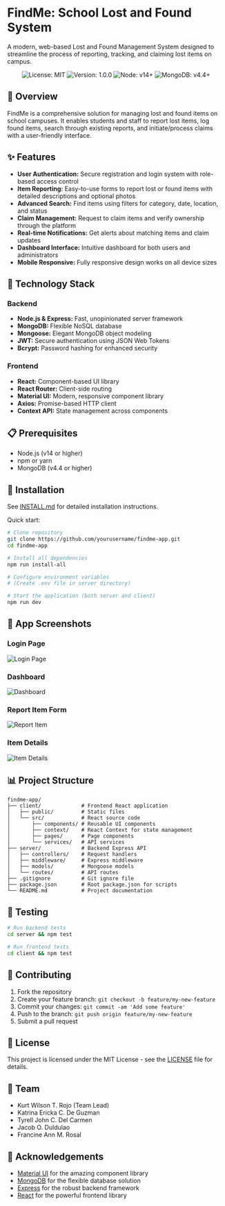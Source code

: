 # FindMe: School Lost and Found System

A modern, web-based Lost and Found Management System designed to streamline the process of reporting, tracking, and claiming lost items on campus.

<p align="center">
  <img src="https://img.shields.io/badge/license-MIT-blue.svg" alt="License: MIT">
  <img src="https://img.shields.io/badge/version-1.0.0-green.svg" alt="Version: 1.0.0">
  <img src="https://img.shields.io/badge/node-v14+-yellow.svg" alt="Node: v14+">
  <img src="https://img.shields.io/badge/MongoDB-v4.4+-green.svg" alt="MongoDB: v4.4+">
</p>

## 🎯 Overview

FindMe is a comprehensive solution for managing lost and found items on school campuses. It enables students and staff to report lost items, log found items, search through existing reports, and initiate/process claims with a user-friendly interface.

## ✨ Features

- **User Authentication:** Secure registration and login system with role-based access control
- **Item Reporting:** Easy-to-use forms to report lost or found items with detailed descriptions and optional photos
- **Advanced Search:** Find items using filters for category, date, location, and status
- **Claim Management:** Request to claim items and verify ownership through the platform
- **Real-time Notifications:** Get alerts about matching items and claim updates
- **Dashboard Interface:** Intuitive dashboard for both users and administrators
- **Mobile Responsive:** Fully responsive design works on all device sizes

## 🚀 Technology Stack

### Backend

- **Node.js & Express:** Fast, unopinionated server framework
- **MongoDB:** Flexible NoSQL database
- **Mongoose:** Elegant MongoDB object modeling
- **JWT:** Secure authentication using JSON Web Tokens
- **Bcrypt:** Password hashing for enhanced security

### Frontend

- **React:** Component-based UI library
- **React Router:** Client-side routing
- **Material UI:** Modern, responsive component library
- **Axios:** Promise-based HTTP client
- **Context API:** State management across components

## 📋 Prerequisites

- Node.js (v14 or higher)
- npm or yarn
- MongoDB (v4.4 or higher)

## 🔧 Installation

See [INSTALL.md](./INSTALL.md) for detailed installation instructions.

Quick start:

```bash
# Clone repository
git clone https://github.com/yourusername/findme-app.git
cd findme-app

# Install all dependencies
npm run install-all

# Configure environment variables
# (Create .env file in server directory)

# Start the application (both server and client)
npm run dev
```

## 📱 App Screenshots

### Login Page

![Login Page](https://via.placeholder.com/600x300?text=Login+Page)

### Dashboard

![Dashboard](https://via.placeholder.com/600x300?text=Dashboard)

### Report Item Form

![Report Item](https://via.placeholder.com/600x300?text=Report+Item+Form)

### Item Details

![Item Details](https://via.placeholder.com/600x300?text=Item+Details)

## 📊 Project Structure

```
findme-app/
├── client/             # Frontend React application
│   ├── public/         # Static files
│   └── src/            # React source code
│       ├── components/ # Reusable UI components
│       ├── context/    # React Context for state management
│       ├── pages/      # Page components
│       └── services/   # API services
├── server/             # Backend Express API
│   ├── controllers/    # Request handlers
│   ├── middleware/     # Express middleware
│   ├── models/         # Mongoose models
│   └── routes/         # API routes
├── .gitignore          # Git ignore file
├── package.json        # Root package.json for scripts
└── README.md           # Project documentation
```

## 🧪 Testing

```bash
# Run backend tests
cd server && npm test

# Run frontend tests
cd client && npm test
```

## 🤝 Contributing

1. Fork the repository
2. Create your feature branch: `git checkout -b feature/my-new-feature`
3. Commit your changes: `git commit -am 'Add some feature'`
4. Push to the branch: `git push origin feature/my-new-feature`
5. Submit a pull request

## 📜 License

This project is licensed under the MIT License - see the [LICENSE](LICENSE) file for details.

## 👥 Team

- Kurt Wilson T. Rojo (Team Lead)
- Katrina Ericka C. De Guzman
- Tyrell John C. Del Carmen
- Jacob O. Duldulao
- Francine Ann M. Rosal

## 🙏 Acknowledgements

- [Material UI](https://mui.com/) for the amazing component library
- [MongoDB](https://www.mongodb.com/) for the flexible database solution
- [Express](https://expressjs.com/) for the robust backend framework
- [React](https://reactjs.org/) for the powerful frontend library
